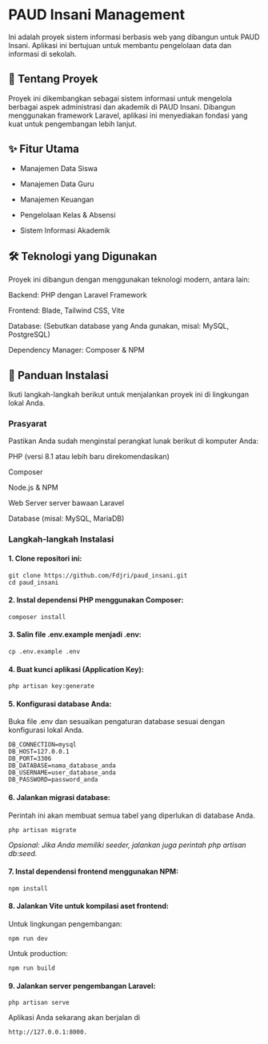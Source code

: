 # PAUD Insani Management

Ini adalah proyek sistem informasi berbasis web yang dibangun untuk PAUD Insani. Aplikasi ini bertujuan untuk membantu pengelolaan data dan informasi di sekolah.

## 📜 Tentang Proyek

Proyek ini dikembangkan sebagai sistem informasi untuk mengelola berbagai aspek administrasi dan akademik di PAUD Insani. Dibangun menggunakan framework Laravel, aplikasi ini menyediakan fondasi yang kuat untuk pengembangan lebih lanjut.

## ✨ Fitur Utama

- Manajemen Data Siswa

- Manajemen Data Guru

- Manajemen Keuangan

- Pengelolaan Kelas & Absensi

- Sistem Informasi Akademik

## 🛠️ Teknologi yang Digunakan
Proyek ini dibangun dengan menggunakan teknologi modern, antara lain:

Backend: PHP dengan Laravel Framework

Frontend: Blade, Tailwind CSS, Vite

Database: (Sebutkan database yang Anda gunakan, misal: MySQL, PostgreSQL)

Dependency Manager: Composer & NPM

## 🚀 Panduan Instalasi
Ikuti langkah-langkah berikut untuk menjalankan proyek ini di lingkungan lokal Anda.

### Prasyarat
Pastikan Anda sudah menginstal perangkat lunak berikut di komputer Anda:

PHP (versi 8.1 atau lebih baru direkomendasikan)

Composer

Node.js & NPM

Web Server server bawaan Laravel

Database (misal: MySQL, MariaDB)

### Langkah-langkah Instalasi
#### 1. Clone repositori ini:
``` 
git clone https://github.com/Fdjri/paud_insani.git
cd paud_insani
```
#### 2. Instal dependensi PHP menggunakan Composer:
```
composer install
```
#### 3. Salin file .env.example menjadi .env:
```
cp .env.example .env
```
#### 4. Buat kunci aplikasi (Application Key):
```
php artisan key:generate
```
#### 5. Konfigurasi database Anda:
Buka file .env dan sesuaikan pengaturan database sesuai dengan konfigurasi lokal Anda.
```
DB_CONNECTION=mysql
DB_HOST=127.0.0.1
DB_PORT=3306
DB_DATABASE=nama_database_anda
DB_USERNAME=user_database_anda
DB_PASSWORD=password_anda
```
#### 6. Jalankan migrasi database:
Perintah ini akan membuat semua tabel yang diperlukan di database Anda.
```
php artisan migrate
```
_Opsional: Jika Anda memiliki seeder, jalankan juga perintah php artisan db:seed._

#### 7. Instal dependensi frontend menggunakan NPM:
```
npm install
```
#### 8. Jalankan Vite untuk kompilasi aset frontend:
Untuk lingkungan pengembangan:
```
npm run dev
```
Untuk production:
```
npm run build
```
#### 9. Jalankan server pengembangan Laravel:
```
php artisan serve
```
Aplikasi Anda sekarang akan berjalan di 
```
http://127.0.0.1:8000.
